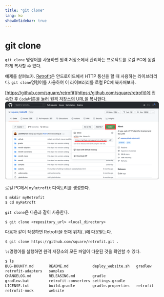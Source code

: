 ```yaml
---
title: "git clone"
lang: ko
showOnSidebar: true
---
```


# git clone
`git clone` 명령어를 사용하면 원격 저장소에서 관리하는 프로젝트를 로컬 PC에 동일하게 복사할 수 있다.

예제를 살펴보자. [Retrofit](https://github.com/square/retrofit)은 안드로이드에서 HTTP 통신을 할 때 사용하는 라이브러리다. `git clone`명령어를 사용하여 이 라이브러리를 로컬 PC에 복사해보자.

[https://github.com/square/retrofit](https://github.com/square/retrofit)에 접속한 후 `Code`버튼을 눌러 원격 저장소의 URL을 복사한다.
![](./190110_git_clone/1.png)

로컬 PC에서 `myRetrofit` 디렉토리를 생성한다.
``` shellsession
$ mkdir myRetrofit
$ cd myRetroft
```
`git clone`은 다음과 같이 사용한다.
``` shellsession
$ git clone <repository_url> <local_directory>
```
다음과 같이 작성하면 Retrofit을 현재 위치(`.`)에 다운받는다.
``` shellsession
$ git clone https://github.com/square/retrofit.git .
```
`ls`명령어를 실행하면 원격 저장소의 모든 파일이 다운된 것을 확인할 수 있다.
``` shellsession
$ ls
BUG-BOUNTY.md       README.md           deploy_website.sh   gradlew             retrofit-adapters   samples
CHANGELOG.md        RELEASING.md        gradle              gradlew.bat         retrofit-converters settings.gradle
LICENSE.txt         build.gradle        gradle.properties   retrofit            retrofit-mock       website
```